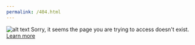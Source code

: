 ```yaml
---
permalink: /404.html
---
```


![alt text](http://monkey3three.github.io/unblocked88.github.io/images/404.jpg)
Sorry, it seems the page you are trying to access doesn't exist.
<a href="https://en.wikipedia.org/wiki/HTTP_404">Learn more</a>
